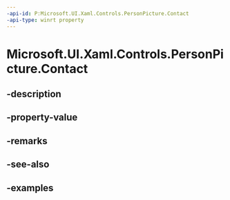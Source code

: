 ```yaml
---
-api-id: P:Microsoft.UI.Xaml.Controls.PersonPicture.Contact
-api-type: winrt property
---
```


<!-- Property syntax.
public Contact Contact { get;  set; }
-->

# Microsoft.UI.Xaml.Controls.PersonPicture.Contact

## -description

## -property-value

## -remarks

## -see-also

## -examples

